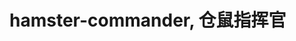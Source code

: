 


# hamster-commander, 仓鼠指挥官

<!-- 

创建项目
主函数
运行程序
字符串字面量
命令行参数
条件判断
定义函数
大模型基础 e.g. 星火
导入三方库

 -->

 